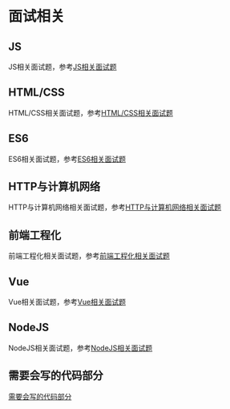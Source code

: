 # 面试相关

## JS

JS相关面试题，参考[JS相关面试题](others/interview/js.md)

## HTML/CSS

HTML/CSS相关面试题，参考[HTML/CSS相关面试题](others/interview/html&css.md)

## ES6

ES6相关面试题，参考[ES6相关面试题](others/interview/es6.md)

## HTTP与计算机网络

HTTP与计算机网络相关面试题，参考[HTTP与计算机网络相关面试题](others/interview/http&network.md)

## 前端工程化

前端工程化相关面试题，参考[前端工程化相关面试题](others/interview/feEngineering.md)

## Vue

Vue相关面试题，参考[Vue相关面试题](others/interview/vue.md)

## NodeJS

NodeJS相关面试题，参考[NodeJS相关面试题](others/interview/nodejs.md)

## 需要会写的代码部分

[需要会写的代码部分](others/interview/handwritten.md)

